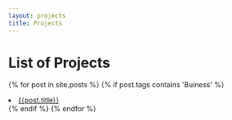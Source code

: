 ```yaml
---
layout: projects
title: Projects
---
```

# List of Projects


{% for post in site.posts %}
{% if post.tags contains 'Buiness' %}

<li><a href="{{post.url}}">  {{post.title}}  </a></li>
{% endif %}
{% endfor %}

<!-- THIS IS WORKING

{% for post in site.posts %}

<li><a href="{{post.url}}">  {{post.title}}  </a></li>

{% endfor %}
-->
		

